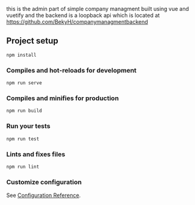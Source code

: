  this is the admin part of simple company managment built using vue and vuetify and the backend is a loopback api which is located at https://github.com/BekyH/companymanagmentbackend

## Project setup
```
npm install
```

### Compiles and hot-reloads for development
```
npm run serve
```

### Compiles and minifies for production
```
npm run build
```

### Run your tests
```
npm run test
```

### Lints and fixes files
```
npm run lint
```

### Customize configuration
See [Configuration Reference](https://cli.vuejs.org/config/).
